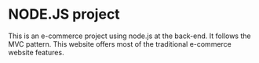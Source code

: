 # NODE.JS project

This is an e-commerce project using node.js at the back-end. It follows the MVC pattern.
This website offers most of the traditional e-commerce website features.

